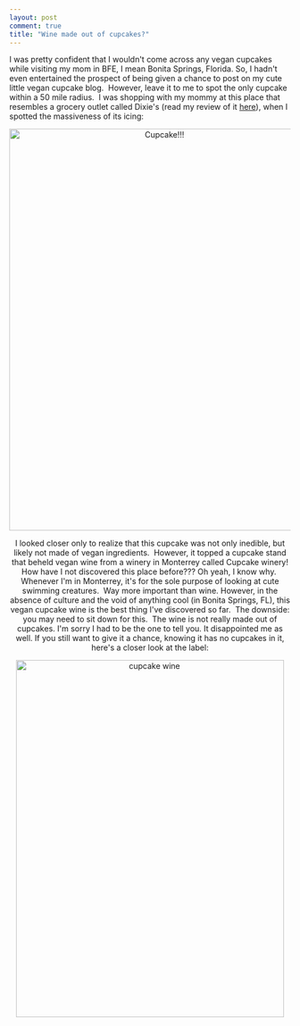 ```yaml
---
layout: post
comment: true
title: "Wine made out of cupcakes?"
---
```

I was pretty confident that I wouldn't come across any vegan cupcakes while visiting my mom in BFE, I mean Bonita Springs, Florida. So, I hadn't even entertained the prospect of being given a chance to post on my cute little vegan cupcake blog.  However, leave it to me to spot the only cupcake within a 50 mile radius.  I was shopping with my mommy at this place that resembles a grocery outlet called Dixie's (read my review of it <a href="http://www.yelp.com/biz/dixie-liquidation-groceries-bonita-springs#hrid:9HoJRra679FVkg4CPCOsfQ" target="_blank">here</a>), when I spotted the massiveness of its icing:
<p style="text-align: center;"><img class="aligncenter size-full wp-image-101" title="Cupcake!!!" src="http://ieatcupcakes.com/wp-content/uploads/2009/12/photo8.jpg" alt="Cupcake!!!" width="540" height="720" /></p>
<p style="text-align: center;">I looked closer only to realize that this cupcake was not only inedible, but likely not made of vegan ingredients.  However, it topped a cupcake stand that beheld vegan wine from a winery in Monterrey called Cupcake winery! How have I not discovered this place before??? Oh yeah, I know why.  Whenever I'm in Monterrey, it's for the sole purpose of looking at cute swimming creatures.  Way more important than wine. However, in the absence of culture and the void of anything cool (in Bonita Springs, FL), this vegan cupcake wine is the best thing I've discovered so far.  The downside: you may need to sit down for this.  The wine is not really made out of cupcakes. I'm sorry I had to be the one to tell you. It disappointed me as well. If you still want to give it a chance, knowing it has no cupcakes in it, here's a closer look at the label:</p>
<p style="text-align: center;"><img class="aligncenter size-full wp-image-102" title="cupcake wine" src="http://ieatcupcakes.com/wp-content/uploads/2009/12/photo9.jpg" alt="cupcake wine" width="480" height="640" /></p>
